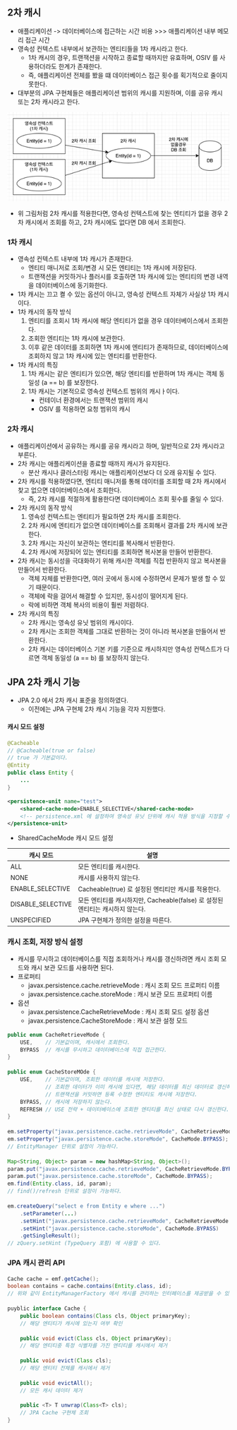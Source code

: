 ## 2차 캐시

* 애플리케이션 -> 데이터베이스에 접근하는 시간 비용 >>> 애플리케이션 내부 메모리 접근 시간
* 영속성 컨텍스트 내부에서 보관하는 엔티티들을 1차 캐시라고 한다.
    * 1차 캐시의 경우, 트랜잭션을 시작하고 종료할 때까지만 유효하며, OSIV 를 사용하더라도 한계가 존재한다.
    * 즉, 애플리케이션 전체를 봤을 떄 데이터베이스 접근 횟수를 획기적으로 줄이지 못한다.
* 대부분의 JPA 구현체들은 애플리케이션 범위의 캐시를 지원하며, 이를 공유 캐시 또는 2차 캐시라고 한다.

![](../images/15.secon%20level%20cache.png)

* 위 그림처럼 2차 캐시를 적용한다면, 영속성 컨텍스트에 찾는 엔티티가 없을 경우 2차 캐시에서 조회를 하고, 2차 캐시에도 없다면 DB 에서 조회한다.

### 1차 캐시

* 영속성 컨텍스트 내부에 1차 캐시가 존재한다.
    * 엔티티 매니저로 조회/변경 시 모든 엔티티는 1차 캐시에 저장된다.
    * 트랜잭션을 커밋하거나 플러시를 호출하면 1차 캐시에 있는 엔티티의 변경 내역을 데이터베이스에 동기화한다.
* 1차 캐시는 끄고 켤 수 있는 옵션이 아니고, 영속성 컨텍스트 자체가 사실상 1차 캐시이다.
* 1차 캐시의 동작 방식
    1. 엔티티를 조회시 1차 캐시에 해당 엔티티가 없을 경우 데이터베이스에서 조회한다.
    2. 조회한 엔티티는 1차 캐시에 보관한다.
    3. 이후 같은 데이터를 조회하면 1차 캐시에 엔티티가 존재하므로, 데이터베이스에 조회하지 않고 1차 캐시에 있는 엔티티를 반환한다.
* 1차 캐시의 특징
    1. 1차 캐시는 같은 엔티티가 있으면, 해당 엔티티를 반환하며 1차 캐시는 객체 동일성 (a == b) 를 보장한다.
    2. 1차 캐시는 기본적으로 영속성 컨텍스트 범위의 캐시ㅏ이다.
        * 컨테이너 환경에서는 트랜잭션 범위의 캐시
        * OSIV 를 적용하면 요청 범위의 캐시

### 2차 캐시

* 애플리케이션에서 공유하는 캐시를 공유 캐시라고 하며, 일반적으로 2차 캐시라고 부른다.
* 2차 캐시는 애플리케이션을 종료할 때까지 캐시가 유지된다.
    * 분산 캐시나 클러스터링 캐시는 애플리케이션보다 더 오래 유지될 수 있다.
* 2차 캐시를 적용하였다면, 엔티티 매니저를 통해 데이터를 조회할 때 2차 캐시에서 찾고 없으면 데이터베이스에서 조회한다.
    * 즉, 2차 캐시를 적절하게 활용한다면 데이터베이스 조회 횟수를 줄일 수 있다.
* 2차 캐시의 동작 방식
    1. 영속성 컨텍스트는 엔티티가 필요하면 2차 캐시를 조회한다.
    2. 2차 캐시에 엔티티가 없으면 데이터베이스를 조회해서 결과를 2차 캐시에 보관한다.
    3. 2차 캐시는 자신이 보관하는 엔티티를 복사해서 반환한다.
    4. 2차 캐시에 저장되어 있는 엔티티를 조회하면 복사본을 만들어 반환한다.
* 2차 캐시는 동시성을 극대화하기 위해 캐시한 객체를 직접 반환하지 않고 복사본을 만들어서 반환한다.
    * 객체 자체를 반환한다면, 여러 곳에서 동시에 수정하면서 문제가 발생 할 수 있기 때문이다.
    * 객체에 락을 걸어서 해결할 수 있지만, 동시성이 떨어지게 된다.
    * 락에 비하면 객체 복사의 비용이 훨씬 저렴하다.
* 2차 캐시의 특징
    * 2차 캐시는 영속성 유닛 범위의 캐시이다.
    * 2차 캐시는 조회한 객체를 그대로 반환하는 것이 아니라 복사본을 만들어서 반환한다.
    * 2차 캐시는 데이터베이스 기본 키를 기준으로 캐시하지만 영속성 컨텍스트가 다르면 객체 동일성 (a == b) 를 보장하지 않는다.
    
## JPA 2차 캐시 기능

* JPA 2.0 에서 2차 캐시 표준을 정의하였다.
    * 이전에는 JPA 구현체 2차 캐시 기능을 각자 지원했다.

#### 캐시 모드 설정

```java
@Cacheable
// @Cacheable(true or false)
// true 가 기본값이다.
@Entity
public class Entity {
    ...
}
```

```xml
<persistence-unit name="test">
    <shared-cache-mode>ENABLE_SELECTIVE</shared-cache-mode>
    <!-- persistence.xml 에 설정하여 영속성 유닛 단위에 캐시 적용 방식을 지정할 수 있다. -->
</persistence-unit>
```

* SharedCacheMode 캐시 모드 설정

| 캐시 모드 | 설명 |
| ---- | ---- |
| ALL | 모든 엔티티를 캐시한다. |
| NONE | 캐시를 사용하지 않는다. |
| ENABLE_SELECTIVE | Cacheable(true) 로 설정된 엔티티만 캐시를 적용한다. |
| DISABLE_SELECTIVE | 모든 엔티티를 캐시하지만, Cacheable(false) 로 설정된 엔티티는 캐시하지 않는다. |
| UNSPECIFIED | JPA 구현체가 정의한 설정을 따른다. |

### 캐시 조회, 저장 방식 설정

* 캐시를 무시하고 데이터베이스를 직접 조회하거나 캐시를 갱신하려면 캐시 조회 모드와 캐시 보관 모드를 사용하면 된다.
* 프로퍼티
    * javax.persistence.cache.retrieveMode : 캐시 조회 모드 프로퍼티 이름
    * javax.persistence.cache.storeMode : 캐시 보관 모드 프로퍼티 이름
* 옵션
    * javax.persistence.CacheRetrieveMode : 캐시 조회 모드 설정 옵션
    * javax.persistence.CacheStoreMode : 캐시 보관 설정 모드

```java
public enum CacheRetrieveMode {
    USE,    // 기본값이며, 캐시에서 조회한다.
    BYPASS  // 캐시를 무시하고 데이터베이스에 직접 접근한다.
}

public enum CacheStoreMOde {
    USE,    // 기본값이며, 조회한 데이터를 캐시에 저장한다. 
            // 조회한 데이터가 이미 캐시에 있다면, 해당 데이터를 최신 데이터로 갱신하지 않는다.
            // 트랜잭션을 커밋하면 등록 수정한 엔티티도 캐시에 저장한다.
    BYPASS, // 캐시에 저장하지 않는다.
    REFRESH // USE 전략 + 데이터베이스에 조회한 엔티티를 최신 상태로 다시 갱신한다.
}

em.setProperty("javax.persistence.cache.retrieveMode", CacheRetrieveMode.BYPASS);
em.setProperty("javax.persistence.cache.storeMode", CacheMode.BYPASS);
// EntityManager 단위로 설정이 가능하다.

Map<String, Object> param = new hashMap<String, Object>();
param.put("javax.persistence.cache.retrieveMode", CacheRetrieveMode.BYPASS);
param.put("javax.persistence.cache.storeMode", CacheMode.BYPASS);
em.find(Entity.class, id, param);
// find()/refresh 단위로 설정이 가능하다.

em.createQuery("select e from Entity e where ...")
    .setParameter(...)
    .setHint("javax.persistence.cache.retrieveMode", CacheRetrieveMode.BYPASS)
    .setHint("javax.persistence.cache.storeMode", CacheMode.BYPASS)
    .getSingleResult();
// zQuery.setHint (TypeQuery 포함) 에 사용할 수 있다.
```

### JPA 캐시 관리 API

```java
Cache cache = emf.getCache();
boolean contains = cache.contains(Entity.class, id);
// 위와 같이 EntityManagerFactory 에서 캐시를 관리하는 인터페이스를 제공받을 수 있다.

puyblic interface Cache {
    public boolean contains(Class cls, Object primaryKey);
    // 해당 엔티티가 캐시에 있는지 여부 확인
    
    public void evict(Class cls, Object primaryKey);
    // 해당 엔티티중 특정 식별자를 가진 엔티티를 캐시에서 제거
    
    public void evict(Class cls);
    // 해당 엔티티 전체를 캐시에서 제거
    
    public void evictAll();
    // 모든 캐시 데이터 제거
    
    public <T> T unwrap(Class<T> cls);
    // JPA Cache 구현체 조회
}
```
